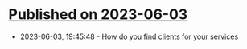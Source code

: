 # [Published on 2023-06-03](index.md)

* [2023-06-03, 19:45:48](https://lobste.rs/s/peniah/how_do_you_find_clients_for_your_services) - [How do you find clients for your services](https://lobste.rs/s/peniah/how_do_you_find_clients_for_your_services)

